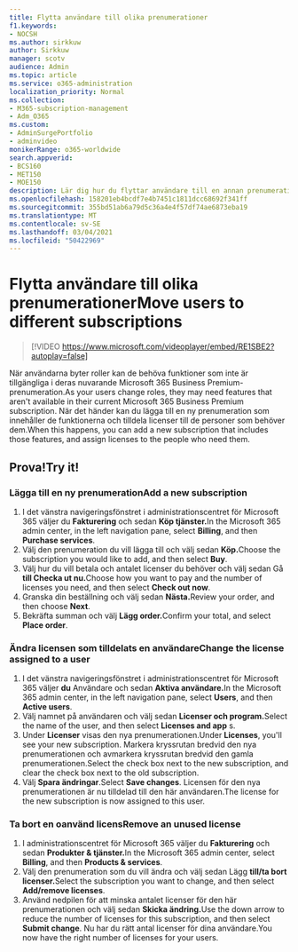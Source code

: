 ```yaml
---
title: Flytta användare till olika prenumerationer
f1.keywords:
- NOCSH
ms.author: sirkkuw
author: Sirkkuw
manager: scotv
audience: Admin
ms.topic: article
ms.service: o365-administration
localization_priority: Normal
ms.collection:
- M365-subscription-management
- Adm_O365
ms.custom:
- AdminSurgePortfolio
- adminvideo
monikerRange: o365-worldwide
search.appverid:
- BCS160
- MET150
- MOE150
description: Lär dig hur du flyttar användare till en annan prenumeration.
ms.openlocfilehash: 158201eb4bcdf7e4b7451c1811dcc68692f341ff
ms.sourcegitcommit: 355bd51ab6a79d5c36a4e4f57df74ae6873eba19
ms.translationtype: MT
ms.contentlocale: sv-SE
ms.lasthandoff: 03/04/2021
ms.locfileid: "50422969"
---
```

# <a name="move-users-to-different-subscriptions"></a><span data-ttu-id="34ef2-103">Flytta användare till olika prenumerationer</span><span class="sxs-lookup"><span data-stu-id="34ef2-103">Move users to different subscriptions</span></span>

> [!VIDEO https://www.microsoft.com/videoplayer/embed/RE1SBE2?autoplay=false]

<span data-ttu-id="34ef2-104">När användarna byter roller kan de behöva funktioner som inte är tillgängliga i deras nuvarande Microsoft 365 Business Premium-prenumeration.</span><span class="sxs-lookup"><span data-stu-id="34ef2-104">As your users change roles, they may need features that aren't available in their current Microsoft 365 Business Premium subscription.</span></span> <span data-ttu-id="34ef2-105">När det händer kan du lägga till en ny prenumeration som innehåller de funktionerna och tilldela licenser till de personer som behöver dem.</span><span class="sxs-lookup"><span data-stu-id="34ef2-105">When this happens, you can add a new subscription that includes those features, and assign licenses to the people who need them.</span></span>

## <a name="try-it"></a><span data-ttu-id="34ef2-106">Prova!</span><span class="sxs-lookup"><span data-stu-id="34ef2-106">Try it!</span></span>

### <a name="add-a-new-subscription"></a><span data-ttu-id="34ef2-107">Lägga till en ny prenumeration</span><span class="sxs-lookup"><span data-stu-id="34ef2-107">Add a new subscription</span></span>

1. <span data-ttu-id="34ef2-108">I det vänstra navigeringsfönstret i administrationscentret för Microsoft 365 väljer du **Fakturering** och sedan **Köp tjänster.**</span><span class="sxs-lookup"><span data-stu-id="34ef2-108">In the Microsoft 365 admin center, in the left navigation pane, select **Billing**, and then **Purchase services**.</span></span>
1. <span data-ttu-id="34ef2-109">Välj den prenumeration du vill lägga till och välj sedan **Köp.**</span><span class="sxs-lookup"><span data-stu-id="34ef2-109">Choose the subscription you would like to add, and then select **Buy**.</span></span>
1. <span data-ttu-id="34ef2-110">Välj hur du vill betala och antalet licenser du behöver och välj sedan Gå **till Checka ut nu.**</span><span class="sxs-lookup"><span data-stu-id="34ef2-110">Choose how you want to pay and the number of licenses you need, and then select **Check out now**.</span></span>
1. <span data-ttu-id="34ef2-111">Granska din beställning och välj sedan **Nästa.**</span><span class="sxs-lookup"><span data-stu-id="34ef2-111">Review your order, and then choose **Next**.</span></span>
1. <span data-ttu-id="34ef2-112">Bekräfta summan och välj **Lägg order.**</span><span class="sxs-lookup"><span data-stu-id="34ef2-112">Confirm your total, and select **Place order**.</span></span>

### <a name="change-the-license-assigned-to-a-user"></a><span data-ttu-id="34ef2-113">Ändra licensen som tilldelats en användare</span><span class="sxs-lookup"><span data-stu-id="34ef2-113">Change the license assigned to a user</span></span>

1. <span data-ttu-id="34ef2-114">I det vänstra navigeringsfönstret i administrationscentret för Microsoft 365 väljer **du** Användare och sedan **Aktiva användare.**</span><span class="sxs-lookup"><span data-stu-id="34ef2-114">In the Microsoft 365 admin center, in the left navigation pane, select **Users**, and then **Active users**.</span></span>
1. <span data-ttu-id="34ef2-115">Välj namnet på användaren och välj sedan **Licenser och program.**</span><span class="sxs-lookup"><span data-stu-id="34ef2-115">Select the name of the user, and then select **Licenses and app** s.</span></span>
1. <span data-ttu-id="34ef2-116">Under **Licenser** visas den nya prenumerationen.</span><span class="sxs-lookup"><span data-stu-id="34ef2-116">Under **Licenses**, you'll see your new subscription.</span></span> <span data-ttu-id="34ef2-117">Markera kryssrutan bredvid den nya prenumerationen och avmarkera kryssrutan bredvid den gamla prenumerationen.</span><span class="sxs-lookup"><span data-stu-id="34ef2-117">Select the check box next to the new subscription, and clear the check box next to the old subscription.</span></span>
1. <span data-ttu-id="34ef2-118">Välj **Spara ändringar**.</span><span class="sxs-lookup"><span data-stu-id="34ef2-118">Select **Save changes**.</span></span> <span data-ttu-id="34ef2-119">Licensen för den nya prenumerationen är nu tilldelad till den här användaren.</span><span class="sxs-lookup"><span data-stu-id="34ef2-119">The license for the new subscription is now assigned to this user.</span></span>

### <a name="remove-an-unused-license"></a><span data-ttu-id="34ef2-120">Ta bort en oanvänd licens</span><span class="sxs-lookup"><span data-stu-id="34ef2-120">Remove an unused license</span></span>

1. <span data-ttu-id="34ef2-121">I administrationscentret för Microsoft 365 väljer du **Fakturering** och sedan **Produkter & tjänster.**</span><span class="sxs-lookup"><span data-stu-id="34ef2-121">In the Microsoft 365 admin center, select **Billing**, and then **Products & services**.</span></span>
1. <span data-ttu-id="34ef2-122">Välj den prenumeration som du vill ändra och välj sedan Lägg **till/ta bort licenser.**</span><span class="sxs-lookup"><span data-stu-id="34ef2-122">Select the subscription you want to change, and then select **Add/remove licenses**.</span></span>
1. <span data-ttu-id="34ef2-123">Använd nedpilen för att minska antalet licenser för den här prenumerationen och välj sedan **Skicka ändring.**</span><span class="sxs-lookup"><span data-stu-id="34ef2-123">Use the down arrow to reduce the number of licenses for this subscription, and then select **Submit change**.</span></span> <span data-ttu-id="34ef2-124">Nu har du rätt antal licenser för dina användare.</span><span class="sxs-lookup"><span data-stu-id="34ef2-124">You now have the right number of licenses for your users.</span></span>